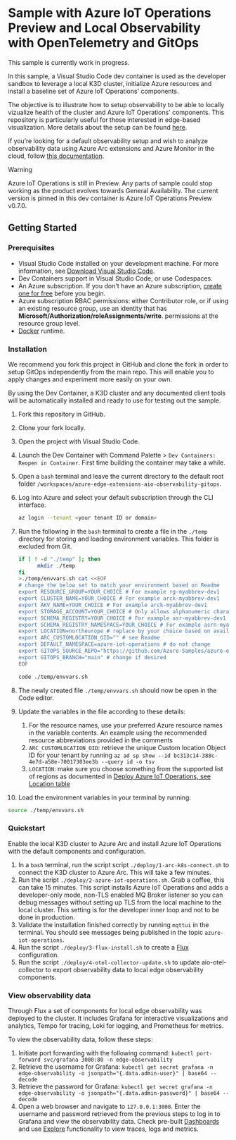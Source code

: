 # Sample with Azure IoT Operations Preview and Local Observability with OpenTelemetry and GitOps

This sample is currently work in progress.

In this sample, a Visual Studio Code dev container is used as the developer sandbox to leverage a local K3D cluster, initialize Azure resources and install a baseline set of Azure IoT Operations' components.

The objective is to illustrate how to setup observability to be able to locally vizualize health of the cluster and Azure IoT Operations' components. This repository is particularly useful for those interested in edge-based visualization. More details about the setup can be found [here](./docs/observability-setup.md).

If you’re looking for a default observability setup and wish to analyze observability data using Azure Arc extensions and Azure Monitor in the cloud, follow [this documentation](https://learn.microsoft.com/en-us/azure/iot-operations/monitor/howto-configure-observability).

> [!WARNING]
> Azure IoT Operations is still in Preview. Any parts of sample could stop working as the product evolves towards General Availability. The current version is pinned in this dev container is Azure IoT Operations Preview v0.7.0.

## Getting Started

### Prerequisites

* Visual Studio Code installed on your development machine. For more information, see [Download Visual Studio Code](https://code.visualstudio.com/download).
* Dev Containers support in Visual Studio Code, or use Codespaces.
* An Azure subscription. If you don't have an Azure subscription, [create one for free](https://azure.microsoft.com/free/) before you begin.
* Azure subscription RBAC permissions: either Contributor role, or if using an existing resource group, use an identity that has **Microsoft/Authorization/roleAssignments/write**. permissions at the resource group level.
* [Docker](https://docs.docker.com/engine/install/) runtime.

### Installation

We recommend you fork this project in GitHub and clone the fork in order to setup GitOps independently from the main repo. This will enable you to apply changes and experiment more easily on your own.

By using the Dev Container, a K3D cluster and any documented client tools will be automatically installed and ready to use for testing out the sample.

1. Fork this repository in GitHub.
1. Clone your fork locally.
1. Open the project with Visual Studio Code.
1. Launch the Dev Container with Command Palette > `Dev Containers: Reopen in Container`. First time building the container may take a while.
1. Open a `bash` terminal and leave the current directory to the default root folder `/workspaces/azure-edge-extensions-aio-observability-gitops`.
1. Log into Azure and select your default subscription through the CLI interface.

   ```bash
   az login --tenant <your tenant ID or domain>

   ```

1. Run the following in the `bash` terminal to create a file in the `./temp` directory for storing and loading environment variables. This folder is excluded from Git.

   ```bash
   if [ ! -d "./temp" ]; then
         mkdir ./temp
   fi
   >./temp/envvars.sh cat <<EOF
   # change the below set to match your environment based on Readme
   export RESOURCE_GROUP=YOUR_CHOICE # For example rg-myabbrev-dev1
   export CLUSTER_NAME=YOUR_CHOICE # For example arck-myabbrev-dev1
   export AKV_NAME=YOUR_CHOICE # For example arck-myabbrev-dev1
   export STORAGE_ACCOUNT=YOUR_CHOICE # Only allows alphanumeric characters, max 32
   export SCHEMA_REGISTRY=YOUR_CHOICE # For example asr-myabbrev-dev1
   export SCHEMA_REGISTRY_NAMESPACE=YOUR_CHOICE # For example asrn-myabbrev-dev1
   export LOCATION=northeurope # replace by your choice based on available regions, see Readme
   export ARC_CUSTOMLOCATION_OID="" # see Readme
   export DEFAULT_NAMESPACE=azure-iot-operations # do not change
   export GITOPS_SOURCE_REPO="https://github.com/Azure-Samples/azure-edge-extensions-aio-observability-gitops" # change to your repo fork if you are testing your own version
   export GITOPS_BRANCH="main" # change if desired
   EOF

   code ./temp/envvars.sh

   ```

1. The newly created file `./temp/envvars.sh` should now be open in the Code editor.
1. Update the variables in the file according to these details:

   1. For the resource names, use your preferred Azure resource names in the variable contents. An example using the recommended resource abbreviations provided in the comments
   1. `ARC_CUSTOMLOCATION_OID`: retrieve the unique Custom location Object ID for your tenant by running `az ad sp show --id bc313c14-388c-4e7d-a58e-70017303ee3b --query id -o tsv`
   1. `LOCATION`: make sure you choose something from the supported list of regions as documented in [Deploy Azure IoT Operations, see Location table](https://learn.microsoft.com/en-us/azure/iot-operations/get-started/quickstart-deploy?tabs=codespaces#connect-a-kubernetes-cluster-to-azure-arc)

1. Load the environment variables in your terminal by running:

  ```bash
  source ./temp/envvars.sh
  ```

### Quickstart

Enable the local K3D cluster to Azure Arc and install Azure IoT Operations with the default components and configuration.

1. In a `bash` terminal, run the script script `./deploy/1-arc-k8s-connect.sh` to connect the K3D cluster to Azure Arc. This will take a few minutes.
1. Run the script `./deploy/2-azure-iot-operations.sh`. Grab a coffee, this can take 15 minutes. This script installs Azure IoT Operations and adds a developer-only mode, non-TLS enabled MQ Broker listener so you can debug messages without setting up TLS from the local machine to the local cluster. This setting is for the developer inner loop and not to be done in production.
1. Validate the installation finished correctly by running `mqttui` in the terminal. You should see messages being published in the topic `azure-iot-operations`.
1. Run the script `./deploy/3-flux-install.sh` to create a [Flux](https://fluxcd.io/flux/) configuration.
1. Run the script `./deploy/4-otel-collector-update.sh` to update aio-otel-collector to export observability data to local edge observability components.

### View observability data

Through Flux a set of components for local edge observability was deployed to the cluster. It includes Grafana for interactive visualizations and analytics, Tempo for tracing, Loki for logging, and Prometheus for metrics.

To view the observability data, follow these steps:

1. Initiate port forwarding with the following command: `kubectl port-forward svc/grafana 3000:80 -n edge-observability`
1. Retrieve the username for Grafana: `kubectl get secret grafana -n edge-observability -o jsonpath="{.data.admin-user}" | base64 --decode`
1. Retrieve the password for Grafana: `kubectl get secret grafana -n edge-observability -o jsonpath="{.data.admin-password}" | base64 --decode`
1. Open a web browser and navigate to `127.0.0.1:3000`. Enter the username and password retrieved from the previous steps to log in to Grafana and view the observability data. Check pre-built [Dashboards](https://grafana.com/docs/grafana/latest/dashboards/use-dashboards/) and use [Explore](https://grafana.com/docs/grafana/latest/explore/) functionality to view traces, logs and metrics.

